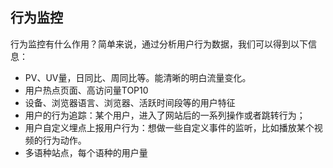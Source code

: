 

## 行为监控

行为监控有什么作用？简单来说，通过分析用户行为数据，我们可以得到以下信息：

- PV、UV量，日同比、周同比等。能清晰的明白流量变化。
- 用户热点页面、高访问量TOP10
- 设备、浏览器语言、浏览器、活跃时间段等的用户特征
- 用户的行为追踪：某个用户，进入了网站后的一系列操作或者跳转行为；
- 用户自定义埋点上报用户行为：想做一些自定义事件的监听，比如播放某个视频的行为动作。
- 多语种站点，每个语种的用户量

